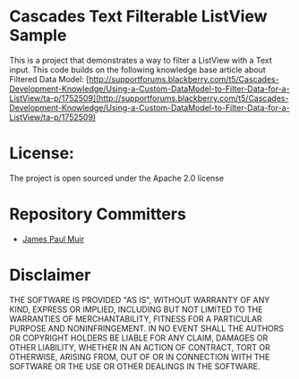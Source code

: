 Cascades Text Filterable ListView Sample
======================

This is a project that demonstrates a way to filter a ListView with a Text input.
This code builds on the following knowledge base article about Filtered Data Model:
[http://supportforums.blackberry.com/t5/Cascades-Development-Knowledge/Using-a-Custom-DataModel-to-Filter-Data-for-a-ListView/ta-p/1752509](http://supportforums.blackberry.com/t5/Cascades-Development-Knowledge/Using-a-Custom-DataModel-to-Filter-Data-for-a-ListView/ta-p/1752509)



License:
======================

The project is open sourced under the Apache 2.0 license

Repository Committers
======================

* [James Paul Muir](https://github.com/jamespaulmuir)


Disclaimer
======================

THE SOFTWARE IS PROVIDED "AS IS", WITHOUT WARRANTY OF ANY KIND, EXPRESS OR IMPLIED, INCLUDING BUT NOT LIMITED TO THE WARRANTIES OF MERCHANTABILITY, FITNESS FOR A PARTICULAR PURPOSE AND NONINFRINGEMENT. IN NO EVENT SHALL THE AUTHORS OR COPYRIGHT HOLDERS BE LIABLE FOR ANY CLAIM, DAMAGES OR OTHER LIABILITY, WHETHER IN AN ACTION OF CONTRACT, TORT OR OTHERWISE, ARISING FROM, OUT OF OR IN CONNECTION WITH THE SOFTWARE OR THE USE OR OTHER DEALINGS IN THE SOFTWARE.
